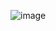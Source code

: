 ![image](https://github.com/Still-Learning-code/Hidden-Navigation-Menu/assets/60667599/318c4b8c-360c-4084-94bc-0940559e0f04)
